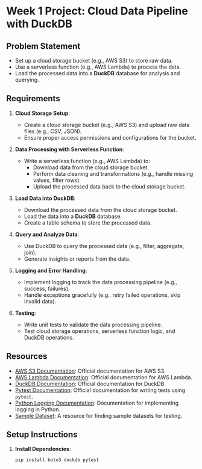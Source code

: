 # Week 1 Project: Cloud Data Pipeline with DuckDB

## Problem Statement
- Set up a cloud storage bucket (e.g., AWS S3) to store raw data.
- Use a serverless function (e.g., AWS Lambda) to process the data.
- Load the processed data into a **DuckDB** database for analysis and querying.

## Requirements
1. **Cloud Storage Setup**:
   - Create a cloud storage bucket (e.g., AWS S3) and upload raw data files (e.g., CSV, JSON).
   - Ensure proper access permissions and configurations for the bucket.

2. **Data Processing with Serverless Function**:
   - Write a serverless function (e.g., AWS Lambda) to:
     - Download data from the cloud storage bucket.
     - Perform data cleaning and transformations (e.g., handle missing values, filter rows).
     - Upload the processed data back to the cloud storage bucket.

3. **Load Data into DuckDB**:
   - Download the processed data from the cloud storage bucket.
   - Load the data into a **DuckDB** database.
   - Create a table schema to store the processed data.

4. **Query and Analyze Data**:
   - Use DuckDB to query the processed data (e.g., filter, aggregate, join).
   - Generate insights or reports from the data.

5. **Logging and Error Handling**:
   - Implement logging to track the data processing pipeline (e.g., success, failures).
   - Handle exceptions gracefully (e.g., retry failed operations, skip invalid data).

6. **Testing**:
   - Write unit tests to validate the data processing pipeline.
   - Test cloud storage operations, serverless function logic, and DuckDB operations.

## Resources
- [AWS S3 Documentation](https://docs.aws.amazon.com/s3/): Official documentation for AWS S3.
- [AWS Lambda Documentation](https://docs.aws.amazon.com/lambda/): Official documentation for AWS Lambda.
- [DuckDB Documentation](https://duckdb.org/docs/): Official documentation for DuckDB.
- [Pytest Documentation](https://docs.pytest.org/en/stable/): Official documentation for writing tests using `pytest`.
- [Python Logging Documentation](https://docs.python.org/3/library/logging.html): Documentation for implementing logging in Python.
- [Sample Dataset](https://www.kaggle.com/datasets): A resource for finding sample datasets for testing.

## Setup Instructions
1. **Install Dependencies**:
   ```bash
   pip install boto3 duckdb pytest
   ```